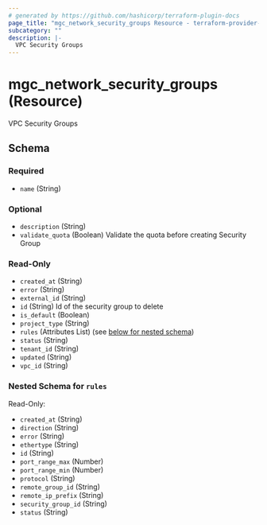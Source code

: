 ```yaml
---
# generated by https://github.com/hashicorp/terraform-plugin-docs
page_title: "mgc_network_security_groups Resource - terraform-provider-mgc"
subcategory: ""
description: |-
  VPC Security Groups
---
```


# mgc_network_security_groups (Resource)

VPC Security Groups



<!-- schema generated by tfplugindocs -->
## Schema

### Required

- `name` (String)

### Optional

- `description` (String)
- `validate_quota` (Boolean) Validate the quota before creating Security Group

### Read-Only

- `created_at` (String)
- `error` (String)
- `external_id` (String)
- `id` (String) Id of the security group to delete
- `is_default` (Boolean)
- `project_type` (String)
- `rules` (Attributes List) (see [below for nested schema](#nestedatt--rules))
- `status` (String)
- `tenant_id` (String)
- `updated` (String)
- `vpc_id` (String)

<a id="nestedatt--rules"></a>
### Nested Schema for `rules`

Read-Only:

- `created_at` (String)
- `direction` (String)
- `error` (String)
- `ethertype` (String)
- `id` (String)
- `port_range_max` (Number)
- `port_range_min` (Number)
- `protocol` (String)
- `remote_group_id` (String)
- `remote_ip_prefix` (String)
- `security_group_id` (String)
- `status` (String)
